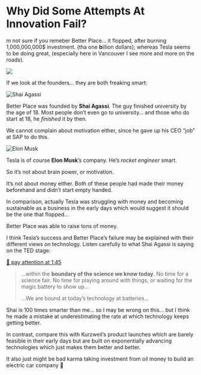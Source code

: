 # Why Did Some Attempts At Innovation Fail?

m not sure if you remeber Better Place… it flopped, after burning 1,000,000,000$ investment. (tha one **b**illion dollars); whereas Tesla seems to be doing great, (especially here in Vancouver I see more and more on the roads).

![](https://s3.amazonaws.com/img.courses.warmersun.com/progressandpredictions/tesla.png)

If we look at the founders… they are both freaking smart:

![Shai Agassi](https://s3.amazonaws.com/img.courses.warmersun.com/progressandpredictions/shaiagassi.jpeg)

Better Place was founded by **Shai Agassi**. The guy finished university by the age of 18. Most people don’t even go to university… and those who do start at 18, he _finished_ it by then.

We cannot complain about motivation either, since he gave up his CEO “job” at SAP to do this.

![Elon Musk](https://s3.amazonaws.com/img.courses.warmersun.com/progressandpredictions/elonmusk.png)

Tesla is of course **Elon Musk**’s company. He’s _rocket engineer_ smart.

So it’s not about brain power, or motivation.

It’s not about money either. Both of these people had made their money beforehand and didn’t start empty handed.

In comparison, actually Tesla was struggling with money and becoming sustainable as a business in the early days which would suggest it should be the one that flopped…

Better Place was able to raise tons of money.

I think Tesla’s success and Better Place’s failure may be explained with their different views on technology. Listen carefully to what Shai Agassi is saying on the TED stage:

[🔗 pay attention at 1:45](https://youtu.be/FcoJt2KLC9k)
> …within the **boundary of the science we know today**. No time for a science fair. No time for playing around with things, or waiting for the magic battery to show up…
>
> …We are bound at today’s technology at batteries…

Shai is 100 times smarter than me… so I may be wrong on this… but I think he made a mistake at underestimating the rate at which technology keeps getting better.

In contrast, compare this with Kurzweil’s product launches which are barely feasible in their early days but are built on exponentially advancing technologies which just makes them better and better.

It also just might be bad karma taking investment from oil money to build an electric car company 🤔
